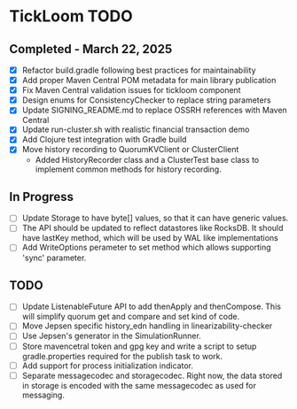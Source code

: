 # TickLoom TODO

## Completed - March 22, 2025

- [x] Refactor build.gradle following best practices for maintainability
- [x] Add proper Maven Central POM metadata for main library publication  
- [x] Fix Maven Central validation issues for tickloom component
- [x] Design enums for ConsistencyChecker to replace string parameters
- [x] Update SIGNING_README.md to replace OSSRH references with Maven Central
- [x] Update run-cluster.sh with realistic financial transaction demo
- [x] Add Clojure test integration with Gradle build
- [x] Move history recording to QuorumKVClient or ClusterClient
  - Added HistoryRecorder class and a ClusterTest base class to implement common methods for history recording.

## In Progress
- [ ] Update Storage to have byte[] values, so that it can have generic values. 
- [ ] The API should be updated to reflect datastores like RocksDB. It should have lastKey method, which will be used by WAL like implementations
- [ ] Add WriteOptions perameter to set method which allows supporting 'sync' parameter. 

## TODO
- [ ] Update ListenableFuture API to add thenApply and thenCompose. This will simplify quorum get and compare and set kind of code.
- [ ] Move Jepsen specific history_edn handling in linearizability-checker
- [ ] Use Jepsen's generator in the SimulationRunner.
- [ ] Store mavencetral token and gpg key and write a script to setup gradle.properties required for the publish task to work.
- [ ] Add support for process initialization indicator.
- [ ] Separate messagecodec and storagecodec. Right now, the data stored in storage is encoded with the same messagecodec as used for messaging. 
